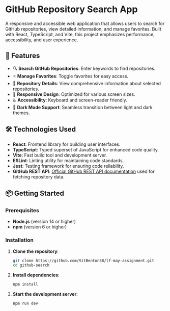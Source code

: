 # GitHub Repository Search App

A responsive and accessible web application that allows users to search for GitHub repositories, view detailed information, and manage favorites. Built with React, TypeScript, and Vite, this project emphasizes performance, accessibility, and user experience.

## 🚀 Features

- 🔍 **Search GitHub Repositories**: Enter keywords to find repositories.
- ⭐ **Manage Favorites**: Toggle favorites for easy access.
- 📄 **Repository Details**: View comprehensive information about selected repositories.
- 🎨 **Responsive Design**: Optimized for various screen sizes.
- ♿ **Accessibility**: Keyboard and screen-reader friendly.
- 🌙 **Dark Mode Support**: Seamless transition between light and dark themes.

## 🛠️ Technologies Used

- **React**: Frontend library for building user interfaces.
- **TypeScript**: Typed superset of JavaScript for enhanced code quality.
- **Vite**: Fast build tool and development server.
- **ESLint**: Linting utility for maintaining code standards.
- **Jest**: Testing framework for ensuring code reliability.
- **GitHub REST API**: [Official GitHub REST API documentation](https://docs.github.com/en/rest?apiVersion=2022-11-28) used for fetching repository data.

## 📦 Getting Started

### Prerequisites

- **Node.js** (version 14 or higher)
- **npm** (version 6 or higher)

### Installation

1. **Clone the repository**:

   ```bash
   git clone https://github.com/VitBenton88/lf-may-assignment.git
   cd github-search

2. **Install dependencies**:

   ```bash
   npm install

3. **Start the development server**:

   ```bash
   npm run dev
